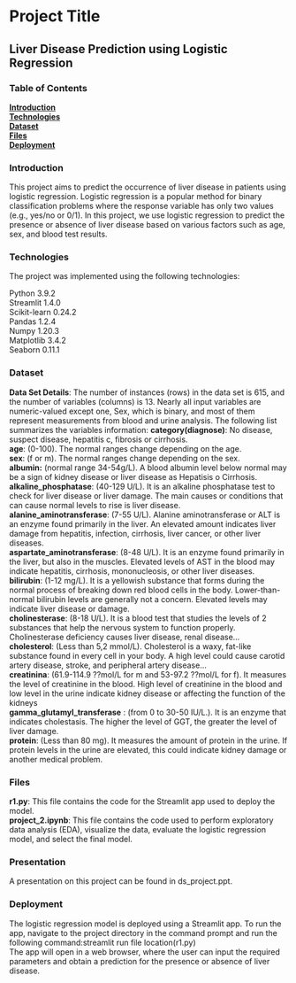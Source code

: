 # Project Title
## Liver Disease Prediction using Logistic Regression

### Table of Contents
<ins> **Introduction** </ins> <br />
<ins> **Technologies** </ins> <br />
<ins>**Dataset** </ins> <br />
<ins>**Files** </ins> <br />
<ins> **Deployment**  </ins> <br />
### Introduction
This project aims to predict the occurrence of liver disease in patients using logistic regression. Logistic regression is a popular method for binary classification problems where the response variable has only two values (e.g., yes/no or 0/1). In this project, we use logistic regression to predict the presence or absence of liver disease based on various factors such as age, sex, and blood test results.

### Technologies
The project was implemented using the following technologies:

Python 3.9.2 <br />
Streamlit 1.4.0 <br />
Scikit-learn 0.24.2 <br />
Pandas 1.2.4 <br />
Numpy 1.20.3 <br />
Matplotlib 3.4.2 <br />
Seaborn 0.11.1 <br />
### Dataset
**Data Set Details**: The number of instances (rows) in the data set is 615, and the number of variables (columns) is 13. Nearly all input variables are numeric-valued except one, Sex, which is binary, and most of them represent measurements from blood and urine analysis. The following list summarizes the variables information:
**category(diagnose)**: No disease, suspect disease, hepatitis c, fibrosis or cirrhosis.<br />
**age**: (0-100). The normal ranges change depending on the age.<br />
**sex**: (f or m). The normal ranges change depending on the sex.<br />
**albumin:** (normal range 34-54g/L). A blood albumin level below normal may be a sign of kidney disease or liver disease as Hepatisis o Cirrhosis.<br />
**alkaline_phosphatase**: (40-129 U/L). It is an alkaline phosphatase test to check for liver disease or liver damage. The main causes or conditions that can cause normal levels to rise is liver disease.<br />
**alanine_aminotransferase**: (7-55 U/L). Alanine aminotransferase or ALT is an enzyme found primarily in the liver. An elevated amount indicates liver damage from hepatitis, infection, cirrhosis, liver cancer, or other liver diseases. <br />
**aspartate_aminotransferase**: (8-48 U/L). It is an enzyme found primarily in the liver, but also in the muscles. Elevated levels of AST in the blood may indicate hepatitis, cirrhosis, mononucleosis, or other liver diseases. <br />
**bilirubin**: (1-12 mg/L). It is a yellowish substance that forms during the normal process of breaking down red blood cells in the body. Lower-than-normal bilirubin levels are generally not a concern. Elevated levels may indicate liver disease or damage. <br />
**cholinesterase**: (8-18 U/L). It is a blood test that studies the levels of 2 substances that help the nervous system to function properly. Cholinesterase deficiency causes liver disease, renal disease... <br />
**cholesterol**: (Less than 5,2 mmol/L). Cholesterol is a waxy, fat-like substance found in every cell in your body. A high level could cause carotid artery disease, stroke, and peripheral artery disease... <br />
**creatinina**: (61.9-114.9 ??mol/L for m and 53-97.2 ??mol/L for f). It measures the level of creatinine in the blood. High level of creatinine in the blood and low level in the urine indicate kidney disease or affecting the function of the kidneys <br />
**gamma_glutamyl_transferase** : (from 0 to 30-50 IU/L.). It is an enzyme that indicates cholestasis. The higher the level of GGT, the greater the level of liver damage. <br />
**protein**: (Less than 80 mg). It measures the amount of protein in the urine. If protein levels in the urine are elevated, this could indicate kidney damage or another medical problem. <br />

### Files
**r1.py**: This file contains the code for the Streamlit app used to deploy the model.<br />
**project_2.ipynb**: This file contains the code used to perform exploratory data analysis (EDA), visualize the data, evaluate the logistic regression model, and select the final model.<br />

### Presentation
A presentation on this project can be found in ds_project.ppt. <br />
### Deployment
The logistic regression model is deployed using a Streamlit app. To run the app, navigate to the project directory in the command prompt and run the following command:streamlit run file location(r1.py) <br />
The app will open in a web browser, where the user can input the required parameters and obtain a prediction for the presence or absence of liver disease. <br />
